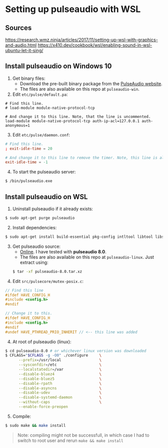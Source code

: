 # Setting up pulseaudio with WSL

## Sources
https://research.wmz.ninja/articles/2017/11/setting-up-wsl-with-graphics-and-audio.html
https://x410.dev/cookbook/wsl/enabling-sound-in-wsl-ubuntu-let-it-sing/

## Install pulseaudio on Windows 10
1. Get binary files:
	* Download the pre-built binary package from the [PulseAudio website](https://www.freedesktop.org/wiki/Software/PulseAudio/Ports/Windows/Support/).
	* The files are also available on this repo at `pulseaudio-win`.
2. Edit `etc/pulse/default.pa`:
```pa
# Find this line.
# load-module module-native-protocol-tcp

# And change it to this line. Note, that the line is uncommented.
load-module module-native-protocol-tcp auth-ip-acl=127.0.0.1 auth-anonymous=1
```
3. Edit `etc/pulse/daemon.conf`:
```conf
# Find this line.
; exit-idle-time = 20

# And change it to this line to remove the timer. Note, this line is also uncommented.
exit-idle-time = -1
```
4. To start the pulseaudio server:
```sh
$ /bin/pulseaudio.exe
```

## Install pulseaudio on WSL
1. Uninstall pulseaudio if it already exists:
```sh
$ sudo apt-get purge pulseaudio
```
2. Install dependencies:
```sh
$ sudo apt-get install build-essential pkg-config intltool libtool libsndfile1-dev libjson-c-dev
```
3. Get pulseaudio source:
	* [Online](https://www.freedesktop.org/wiki/Software/PulseAudio/). I have tested with **pulseaudio 8.0**.
	* The files are also available on this repo at `pulseaudio-linux`. Just extract using:
	```sh
	$ tar -xf pulseaudio-8.0.tar.xz
	```
4. Edit `src/pulsecore/mutex-posix.c`:
```c
// Find this line
#ifdef HAVE_CONFIG_H
#include <config.h>
#endif

// Change it to this.
#ifdef HAVE_CONFIG_H
#include <config.h>
#endif
#undef HAVE_PTHREAD_PRIO_INHERIT // <-- this line was added
```
4. At root of pulseaudio (linux):
```sh
$ cd pulseaudio-8.0 # or whichever linux version was downloaded
$ CFLAGS="$CFLAGS -g -O0" ./configure     \
      --prefix=/usr/local                 \
      --sysconfdir=/etc                   \
      --localstatedir=/var                \
      --disable-bluez4                    \
      --disable-bluez5                    \
      --disable-rpath                     \
      --disable-asyncns                   \
      --disable-udev                      \
      --disable-systemd-daemon            \
      --without-caps                      \
      --enable-force-preopen
```
5. Compile:
```sh
$ sudo make && make install
```
> Note: compiling might not be successfull, in which case I had to switch to root user and rerun `make && make install`
